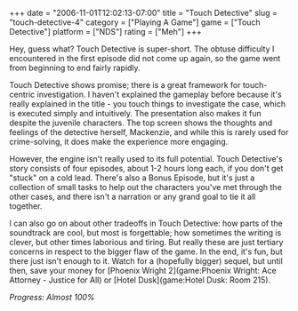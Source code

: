 +++
date = "2006-11-01T12:02:13-07:00"
title = "Touch Detective"
slug = "touch-detective-4"
category = ["Playing A Game"]
game = ["Touch Detective"]
platform = ["NDS"]
rating = ["Meh"]
+++

Hey, guess what?  Touch Detective is super-short.  The obtuse difficulty I encountered in the first episode did not come up again, so the game went from beginning to end fairly rapidly.

Touch Detective shows promise; there is a great framework for touch-centric investigation.  I haven't explained the gameplay before because it's really explained in the title - you touch things to investigate the case, which is executed simply and intuitively.  The presentation also makes it fun despite the juvenile characters.  The top screen shows the thoughts and feelings of the detective herself, Mackenzie, and while this is rarely used for crime-solving, it does make the experience more engaging.

However, the engine isn't really used to its full potential.  Touch Detective's story consists of four episodes, about 1-2 hours long each, if you don't get "stuck" on a cold lead.  There's also a Bonus Episode, but it's just a collection of small tasks to help out the characters you've met through the other cases, and there isn't a narration or any grand goal to tie it all together.

I can also go on about other tradeoffs in Touch Detective: how parts of the soundtrack are cool, but most is forgettable; how sometimes the writing is clever, but other times laborious and tiring.  But really these are just tertiary concerns in respect to the bigger flaw of the game.  In the end, it's fun, but there just isn't enough to it.  Watch for a (hopefully bigger) sequel, but until then, save your money for [Phoenix Wright 2](game:Phoenix Wright: Ace Attorney - Justice for All) or [Hotel Dusk](game:Hotel Dusk: Room 215).

<i>Progress: Almost 100\%</i>